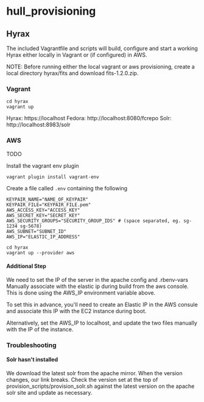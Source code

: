# hull_provisioning

## Hyrax

The included Vagrantfile and scripts will build, configure and start a working Hyrax either locally in Vagrant or (if configured) in AWS.

NOTE: Before running either the local vagrant or aws provisioning, create a local directory hyrax/fits and download fits-1.2.0.zip.

### Vagrant

```
cd hyrax
vagrant up
```

Hyrax: https://localhost
Fedora: http://localhost:8080/fcrepo
Solr: http://localhost:8983/solr

### AWS

TODO

Install the vagrant env plugin

```
vagrant plugin install vagrant-env
```

Create a file called `.env` containing the following

```
KEYPAIR_NAME="NAME_OF_KEYPAIR"
KEYPAIR_FILE="KEYPAIR_FILE.pem"
AWS_ACCESS_KEY="ACCESS_KEY"
AWS_SECRET_KEY="SECRET_KEY"
AWS_SECURITY_GROUPS="SECURITY_GROUP_IDS" # (space separated, eg. sg-1234 sg-5678)
AWS_SUBNET="SUBNET_ID"
AWS_IP="ELASTIC_IP_ADDRESS"
```

```
cd hyrax
vagrant up --provider aws
```

#### Additional Step
We need to set the IP of the server in the apache config and .rbenv-vars Manually associate with the elastic ip during build from the aws console. This is done using the AWS_IP environment variable above. 

To set this in advance, you'll need to create an Elastic IP in the AWS consule and associate this IP with the EC2 instance during boot.

Alternatively, set the AWS_IP to localhost, and update the two files manually with the IP of the instance.

### Troubleshooting

#### Solr hasn't installed

We download the latest solr from the apache mirror. When the version changes, our link breaks.  Check the version set at the top of provision_scripts/provision_solr.sh against the latest version on the apache solr site and update as necessary.
